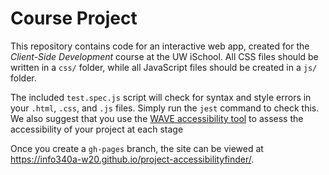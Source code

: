 # Course Project

This repository contains code for an interactive web app, created for the _Client-Side Development_ course at the UW iSchool. All CSS files should be written in a `css/` folder, while all JavaScript files should be created in a `js/` folder.

The included `test.spec.js` script will check for syntax and style errors in your `.html`, `.css`, and `.js` files. Simply run the `jest` command to check this. We also suggest that you use the [WAVE accessibility tool](https://wave.webaim.org/) to assess the accessibility of your project at each stage

Once you create a `gh-pages` branch, the site can be viewed at <https://info340a-w20.github.io/project-accessibilityfinder/>.
